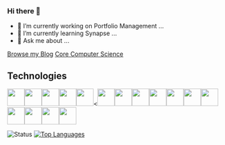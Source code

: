 ### Hi there 👋

- 🔭 I’m currently working on Portfolio Management ...
- 🌱 I’m currently learning Synapse ...
- 💬 Ask me about ...

[Browse my Blog](https://padamshrestha.github.io/)
[Core Computer Science](https://padamshrestha.github.io/algorithms/)

## Technologies

<img src="https://cdn.jsdelivr.net/gh/devicons/devicon/icons/python/python-original.svg" width="40" height="40" /><img src="https://cdn.jsdelivr.net/gh/devicons/devicon/icons/nodejs/nodejs-original.svg" width="40" height="40"/><img src="https://cdn.jsdelivr.net/gh/devicons/devicon/icons/dot-net/dot-net-original.svg" width="40" height="40"/><img src="https://cdn.jsdelivr.net/gh/devicons/devicon/icons/csharp/csharp-original.svg" width="40" height="40"/><img src="https://cdn.jsdelivr.net/gh/devicons/devicon/icons/apache/apache-original.svg" width="40" height="40"/><<img src="https://cdn.jsdelivr.net/gh/devicons/devicon/icons/postgresql/postgresql-original.svg"  height="40" /><img src="https://cdn.jsdelivr.net/gh/devicons/devicon/icons/docker/docker-original.svg" width="40" height="40" /><img src="https://cdn.jsdelivr.net/gh/devicons/devicon/icons/linux/linux-original.svg" width="40" height="40" /><img src="https://cdn.jsdelivr.net/gh/devicons/devicon/icons/python/python-original.svg" width="40" height="40" /><img src="https://cdn.jsdelivr.net/gh/devicons/devicon/icons/typescript/typescript-original.svg" width="40" height="40"/><img src="https://cdn.jsdelivr.net/gh/devicons/devicon/icons/javascript/javascript-original.svg" width="40" height="40"/><img src="https://cdn.jsdelivr.net/gh/devicons/devicon/icons/react/react-original.svg" width="40" height="40"/><img src="https://cdn.jsdelivr.net/gh/devicons/devicon/icons/angularjs/angularjs-original.svg" width="40" height="40" /><img src="https://cdn.jsdelivr.net/gh/devicons/devicon/icons/backbonejs/backbonejs-original.svg" width="40" height="40" /><img src="https://cdn.jsdelivr.net/gh/devicons/devicon/icons/sass/sass-original.svg" width="40" height="40" /><img src="https://cdn.jsdelivr.net/gh/devicons/devicon/icons/bootstrap/bootstrap-plain.svg" width="40" height="40"/>


![Status](https://github-readme-stats.vercel.app/api?username=padamshrestha&show_icons=true&theme=gruvbox)
[![Top Languages](https://github-readme-stats.vercel.app/api/top-langs/?username=padamshrestha&layout=compact&theme=onedark)](https://github.com/padamshrestha/github-readme-stats)
